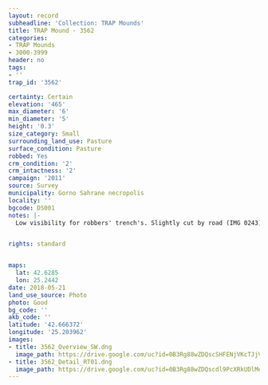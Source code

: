 ```yaml
---
layout: record
subheadline: 'Collection: TRAP Mounds'
title: TRAP Mound - 3562
categories:
- TRAP Mounds
- 3000-3999
header: no
tags:
- ''
trap_id: '3562'

certainty: Certain
elevation: '465'
max_diameter: '6'
min_diameter: '5'
height: '0.3'
size_category: Small
surrounding_land_use: Pasture
surface_condition: Pasture
robbed: Yes
crm_condition: '2'
crm_intactness: '2'
campaign: '2011'
source: Survey
municipality: Gorno Sahrane necropolis
locality: ''
bgcode: DS001
notes: |-
  Low visibility for robbers' trench's. Slightly cut by road (IMG 0243). Scatter of medium-sized stones.


rights: standard


maps:
  lat: 42.6285
  lon: 25.2442
date: 2018-05-21
land_use_source: Photo
photo: Good
bg_code: ''
akb_code: ''
latitude: '42.666372'
longitude: '25.203962'
images:
- title: 3562_Overview_SW.dng
  image_path: https://drive.google.com/uc?id=0B3Rg88wZDQscSHFENjVKcTJjVDA
- title: 3562_Detail_RT01.dng
  image_path: https://drive.google.com/uc?id=0B3Rg88wZDQscdl9PcXRkUDlMeE0
---
```

